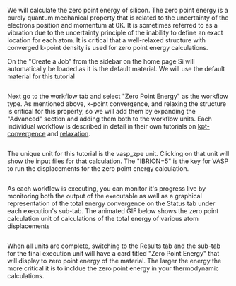 <!-- TODO by MH -->

We will calculate the zero point energy of silicon.  The zero point energy is a purely quantum mechanical property that is related to the uncertainty of the electrons position and momentum at 0K.  It is sometimes referred to as a vibration due to the uncertainty principle of the inability to define an exact location for each atom.  It is critical that a well-relaxed structure with converged k-point density is used for zero point energy calculations.

On the "Create a Job" from the sidebar on the home page Si will automatically be loaded as it is the default material.  We will use the default material for this tutorial

<img data-gifffer="/images/CreateZPEStructure.gif" />

Next go to the workflow tab and select "Zero Point Energy" as the workflow type.  As mentioned above, k-point convergence, and relaxing the structure is critical for this property, so we will add them by expanding the "Advanced" section and adding them both to the workflow units.  Each individual workflow is described in detail in their own tutorials on [kpt-convergence](kpt-convergence) and [relaxation](relaxation).

<img data-gifffer="/images/CreateZPEWorkflow.gif" />

The unique unit for this tutorial is the vasp_zpe unit.  Clicking on that unit will show the input files for that calculation.  The "IBRION=5" is the key for VASP to run the displacements for the zero point energy calculation.

<img data-gifffer="/images/ShowZPEUnit.gif"  />

As each workflow is executing, you can monitor it's progress live by monitoring both the output of the executable as well as a graphical representation of the total energy convergence on the Status tab under each execution's sub-tab.  The animated GIF below shows the zero point calculation unit of calculations of the total energy of various atom displacements

<img data-gifffer="/images/TrackZPEResults.gif" />

When all units are complete, switching to the Results tab and the sub-tab for the final execution unit will have a card titled "Zero Point Energy" that will display to zero point energy of the material.  The larger the energy the more critical it is to incldue the zero point energy in your thermodynamic calculations.

<img data-gifffer="/images/ShowZPEResults.gif" />